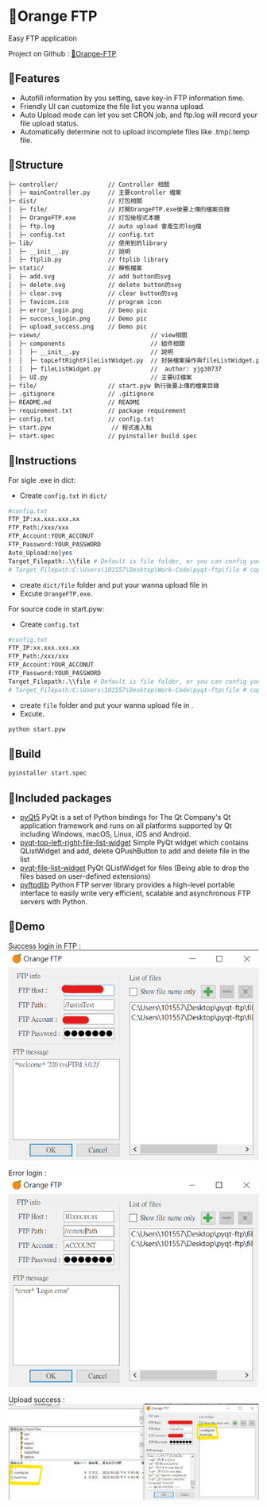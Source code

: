 # 🍊Orange FTP
Easy FTP application

Project on Github : [🍊Orange-FTP](https://github.com/ttpss930141011/Orange-FTP) 
## 🍊Features

- Autofill information by you setting, save key-in FTP information time.
- Friendly UI can customize the file list you wanna upload.
- Auto Upload mode can let you set CRON job, and ftp.log will record your file upload status.
- Automatically determine not to upload incomplete files like .tmp/.temp file.

## 🍊Structure
``` txt
├─ controller/              // Controller 相關
│  ├─ mainController.py     // 主要controller 檔案
├─ dist/                    // 打包相關
│  ├─ file/                 // 打開OrangeFTP.exe後要上傳的檔案目錄
│  ├─ OrangeFTP.exe         // 打包後程式本體
│  ├─ ftp.log               // auto upload 會產生的log檔
│  ├─ config.txt            // config.txt
├─ lib/                     // 使用到的library
│  ├─ __init__.py           // 說明
│  ├─ ftplib.py             // ftplib library
├─ static/                  // 靜態檔案
│  ├─ add.svg               // add button的svg
│  ├─ delete.svg            // delete button的svg
│  ├─ clear.svg             // clear button的svg
│  ├─ favicon.ico           // program icon
│  ├─ error_login.png       // Demo pic
│  ├─ success_login.png     // Demo pic
│  ├─ upload_success.png    // Demo pic
├─ views/                               // view相關
│  ├─ components                        // 組件相關
│  │  ├─ __init__.py                    // 說明
│  │  ├─ topLeftRightFileListWidget.py  // 封裝檔案操作與fileListWidget.py的組件
│  │  ├─ fileListWidget.py              //  author: yjg30737
│  ├─ UI.py                             // 主要UI檔案
├─ file/                    // start.pyw 執行後要上傳的檔案目錄
├─ .gitignore               // .gitignore
├─ README.md          	    // README
├─ requirement.txt          // package requirement
├─ config.txt               // config.txt
├─ start.pyw                 // 程式進入點
├─ start.spec               // pyinstaller build spec

```

## 🍊Instructions
For sigle .exe in dict:
- Create ```config.txt``` in ```dict/```
```sh 
#config.txt
FTP_IP:xx.xxx.xxx.xx
FTP_Path:/xxx/xxx
FTP_Account:YOUR_ACCONUT
FTP_Password:YOUR_PASSWORD
Auto_Upload:no|yes
Target_Filepath:.\\file # Default is file folder, or you can config your path like below
# Target_Filepath:C:\Users\101557\Desktop\Work-Code\pyqt-ftp\file # copy absolate path on file explorer of target folder 
```
- create ```dict/file``` folder and put your wanna upload file in
- Excute ```OrangeFTP.exe```.

For source code in start.pyw:
- Create ```config.txt```
```sh 
#config.txt
FTP_IP:xx.xxx.xxx.xx
FTP_Path:/xxx/xxx
FTP_Account:YOUR_ACCONUT
FTP_Password:YOUR_PASSWORD
Target_Filepath:.\\file # Default is file folder, or you can config your path like below
# Target_Filepath:C:\Users\101557\Desktop\Work-Code\pyqt-ftp\file # copy absolate path on file explorer of target folder 
```
- create ```file``` folder and put your wanna upload file in .
- Excute.
```sh 
python start.pyw
 ```
## 🍊Build
```sh
pyinstaller start.spec
```

## 🍊Included packages
- [pyQt5](https://www.riverbankcomputing.com/software/pyqt/) 
PyQt is a set of Python bindings for The Qt Company's Qt application framework and runs on all platforms supported by Qt including Windows, macOS, Linux, iOS and Android. 
- [pyqt-top-left-right-file-list-widget](https://github.com/yjg30737/pyqt-top-left-right-file-list-widget)
Simple PyQt widget which contains QListWidget and add, delete QPushButton to add and delete file in the list
- [pyqt-file-list-widget](https://github.com/yjg30737/pyqt-file-list-widget)
PyQt QListWidget for files (Being able to drop the files based on user-defined extensions)
- [pyftpdlib](https://github.com/giampaolo/pyftpdlib/)
Python FTP server library provides a high-level portable interface to easily write very efficient, scalable and asynchronous FTP servers with Python.

## 🍊Demo
Success login in FTP :  
![alt text](static/success_login.png)

Error login :  
![alt text](static/error_login.png)

Upload success :  
![alt text](static/upload_success.png)